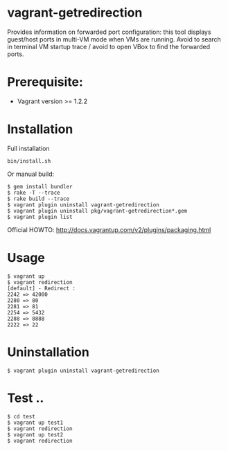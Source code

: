 # vagrant-getredirection

Provides information on forwarded port configuration: this tool displays guest/host ports in multi-VM mode when VMs are running. Avoid to search in terminal VM startup trace / avoid to open VBox to find the forwarded ports.

Prerequisite:
===================

* Vagrant version >= 1.2.2

Installation
===================

Full installation

```shell
bin/install.sh
```

Or manual build:

```shell
$ gem install bundler
$ rake -T --trace
$ rake build --trace
$ vagrant plugin uninstall vagrant-getredirection
$ vagrant plugin uninstall pkg/vagrant-getredirection*.gem
$ vagrant plugin list
```

Official HOWTO: http://docs.vagrantup.com/v2/plugins/packaging.html

Usage
===================
```shell
$ vagrant up
$ vagrant redirection
[default] - Redirect : 
2242 => 42000
2280 => 80
2281 => 81
2254 => 5432
2288 => 8888
2222 => 22
```

Uninstallation
===================

```shell
$ vagrant plugin uninstall vagrant-getredirection
```

Test ..
===================

```shell
$ cd test
$ vagrant up test1
$ vagrant redirection
$ vagrant up test2
$ vagrant redirection
```
